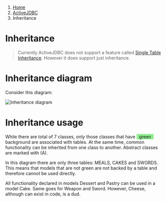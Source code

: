 <ol class=breadcrumb>
   <li><a href=/>Home</a></li>
   <li><a href=/activejdbc>ActiveJDBC</a></li>
   <li class=active>Inheritance</li>
</ol>
<div class=page-header>
   <h1>Inheritance <small></small></h1>
</div>




> Currently ActiveJDBC does not support a feature called [Single Table Inheritance](http://en.wikipedia.org/wiki/Single_Table_Inheritance).
> However it does support just inheritance.

Inheritance diagram
===================

Consider this diagram:

![Inheritance diagram](images/inheritance_umlet_class_diagram.png)


Inheritance usage
=================

While there are total of 7 classes, only those classes that have <span style="background-color:lightgreen">
&nbsp; green &nbsp; </span>
background are associated with tables. At the same time, common functionality can be inherited from one class to
another. Abstract classes are marked with (A).

In this diagram there are only three tables: MEALS, CAKES and SWORDS. This means that models that are not green are not backed
by a table and therefore cannot be used directly.

All functionality declared in models Dessert and Pastry can be used in a model Cake. Same goes for Weapon and Sword.
However, Cheese, although can exist in code, is a dud.
